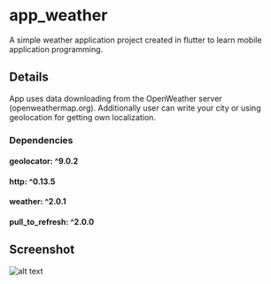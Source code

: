 # app_weather

A simple weather application project created in flutter to learn mobile application programming.

## Details

App uses data downloading from the OpenWeather server (openweathermap.org).
Additionally user can write your city or using geolocation for getting own localization.

### Dependencies

  #### geolocator: ^9.0.2
  #### http: ^0.13.5
  #### weather: ^2.0.1
  #### pull_to_refresh: ^2.0.0

## Screenshot
  ![alt text](https://github.com/lukiszp/weather_app/blob/main/image.png?raw=true)
